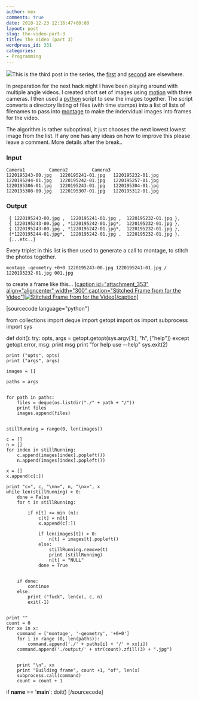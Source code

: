 ```yaml
---
author: mex
comments: true
date: 2010-12-23 12:16:47+00:00
layout: post
slug: the-video-part-3
title: The Video (part 3)
wordpress_id: 331
categories:
- Programming
---
```


[![](http://canthack.org/uploads/000-150x150.jpg)](http://canthack.org/uploads/000.jpg)This is the third post in the series, the [first](http://canthack.org/2010/11/the-video/) and [second](http://canthack.org/2010/12/the-video-part2/) are elsewhere.

In preparation for the next hack night I have been playing around with multiple angle videos.
I created short set of images using [motion](http://www.lavrsen.dk/foswiki/bin/view/Motion/WebHome) with three cameras.  I then used a [python](http://www.python.org/) script to sew the images together.  The script converts a directory listing of files (with time stamps) into a list of lists of filenames to pass into [montage](http://www.imagemagick.org/script/montage.php) to make the indervidual images into frames for the video.

The algorithm is rather suboptimal, it just chooses the next lowest lowest image from the list.  If any one has any ideas on how to improve this please leave a comment.  More details after the break..
<!-- more -->



### Input



    
    
    Camera1			Camera2			Camera3
    1220195243-00.jpg	1220195241-01.jpg	1220195232-01.jpg
    1220195244-01.jpg	1220195242-01.jpg	1220195257-01.jpg
    1220195306-01.jpg	1220195243-01.jpg	1220195304-01.jpg
    1220195308-00.jpg	1220195307-01.jpg	1220195312-01.jpg
    





### Output



    
    
     { 1220195243-00.jpg ,  1220195241-01.jpg ,  1220195232-01.jpg },
     { 1220195243-00.jpg , *1220195242-01.jpg*,  1220195232-01.jpg },
     { 1220195243-00.jpg , *1220195242-01.jpg*,  1220195232-01.jpg },
     {*1220195244-01.jpg*,  1220195242-01.jpg ,  1220195232-01.jpg },
     {...etc..}
    



Every triplet in this list is then used to generate a call to montage, to stitch the photos together.


    
    
    montage -geometry +0+0 1220195243-00.jpg 1220195241-01.jpg /
    1220195232-01.jpg 001.jpg
    



to create a frame like this...
[[caption id="attachment_353" align="aligncenter" width="300" caption="Stitched Frame from for the Video"]![Stitched Frame from for the Video](http://canthack.org/uploads/018-300x75.jpg)[/caption]](http://canthack.org/uploads/018.jpg)

 
[sourcecode language="python"]

from collections import deque
import getopt
import os
import subprocess
import sys
    
def doit():
    try:
        opts, args = getopt.getopt(sys.argv[1:], "h", ["help"])
    except getopt.error, msg:
        print msg
        print "for help use --help"
        sys.exit(2)
        
    print ("opts", opts)
    print ("args", args)
    
    images = []
    
    paths = args
    
    
    for path in paths:
        files = deque(os.listdir("./" + path + "/"))
        print files
        images.append(files)
    
    
    stillRunning = range(0, len(images))
    
    c = []
    n = []
    for index in stillRunning:
        c.append(images[index].popleft())
        n.append(images[index].popleft())
        
    x = []
    x.append(c[:])
    
    print "c=", c, "\nn=", n, "\nx=", x
    while len(stillRunning) > 0:
        done = False
        for t in stillRunning:
            
            if n[t] <= min (n):
                c[t] = n[t]
                x.append(c[:])
                
                if len(images[t]) > 0:
                    n[t] = images[t].popleft()
                else:
                    stillRunning.remove(t)
                    print (stillRunning)
                    n[t] = "NULL"
                done = True


        if done:
            continue
        else:
            print ("fuck", len(x), c, n)
            exit(-1)
    

    print ""
    count = 0
    for xx in x:
        command = ['montage', '-geometry', '+0+0']
        for i in range (0, len(paths)):
            command.append('./' + paths[i] + '/' + xx[i])
        command.append('./output/' + str(count).zfill(3) + ".jpg")
        
        
        print "\n", xx
        print "Building frame", count +1, "of", len(x)
        subprocess.call(command)
        count = count + 1
    
    
if __name__ == '__main__':
    doit()
[/sourcecode]
